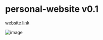 # personal-website v0.1

[website link](http://cookie0o.ml)

![image](https://user-images.githubusercontent.com/81589649/189235205-7938a43a-9fec-445d-818c-15d57c5d4481.png)


